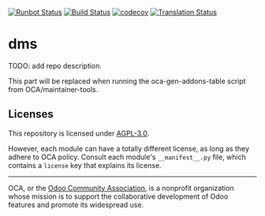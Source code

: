 [![Runbot Status](https://runbot.odoo-community.org/runbot/badge/flat//14.0.svg)](https://runbot.odoo-community.org/runbot/repo/github-com-oca-dms-)
[![Build Status](https://travis-ci.com/OCA/dms.svg?branch=14.0)](https://travis-ci.com/OCA/dms)
[![codecov](https://codecov.io/gh/OCA/dms/branch/14.0/graph/badge.svg)](https://codecov.io/gh/OCA/dms)
[![Translation Status](https://translation.odoo-community.org/widgets/dms-14-0/-/svg-badge.svg)](https://translation.odoo-community.org/engage/dms-14-0/?utm_source=widget)

<!-- /!\ do not modify above this line -->

# dms

TODO: add repo description.

<!-- /!\ do not modify below this line -->

<!-- prettier-ignore-start -->

[//]: # (addons)

This part will be replaced when running the oca-gen-addons-table script from OCA/maintainer-tools.

[//]: # (end addons)

<!-- prettier-ignore-end -->

## Licenses

This repository is licensed under [AGPL-3.0](LICENSE).

However, each module can have a totally different license, as long as they adhere to OCA
policy. Consult each module's `__manifest__.py` file, which contains a `license` key
that explains its license.

----

OCA, or the [Odoo Community Association](http://odoo-community.org/), is a nonprofit
organization whose mission is to support the collaborative development of Odoo features
and promote its widespread use.
